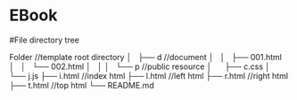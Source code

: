 # EBook

#File directory tree

Folder                   //template root directory
│   ├── d                //document
│   │   ├── 001.html
│   │   └── 002.html
│   │
│   └── p                //public resource
│       ├── c.css
│       └── j.js
├── i.html               //index html
├── l.html               //left  html
├── r.html               //right html
├── t.html               //top   html
└── README.md
